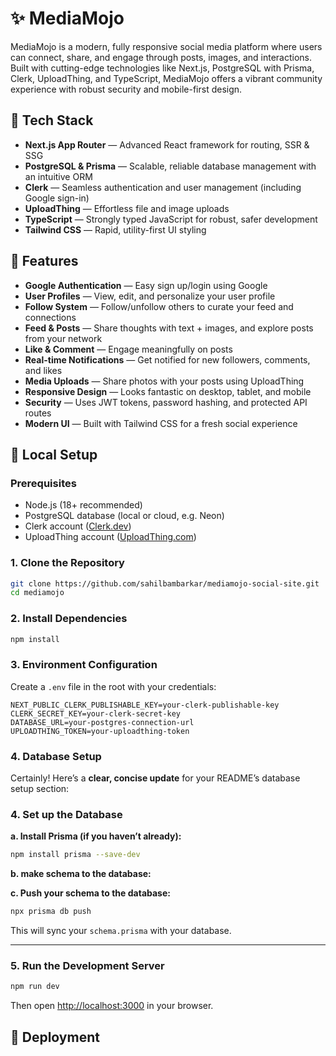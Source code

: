 
# ✨ MediaMojo

MediaMojo is a modern, fully responsive social media platform where users can connect, share, and engage through posts, images, and interactions. Built with cutting-edge technologies like Next.js, PostgreSQL with Prisma, Clerk, UploadThing, and TypeScript, MediaMojo offers a vibrant community experience with robust security and mobile-first design.

## 🚀 Tech Stack

- **Next.js App Router** — Advanced React framework for routing, SSR & SSG
- **PostgreSQL & Prisma** — Scalable, reliable database management with an intuitive ORM
- **Clerk** — Seamless authentication and user management (including Google sign-in)
- **UploadThing** — Effortless file and image uploads
- **TypeScript** — Strongly typed JavaScript for robust, safer development
- **Tailwind CSS** — Rapid, utility-first UI styling

## 🧩 Features

- **Google Authentication** — Easy sign up/login using Google
- **User Profiles** — View, edit, and personalize your user profile
- **Follow System** — Follow/unfollow others to curate your feed and connections
- **Feed & Posts** — Share thoughts with text + images, and explore posts from your network
- **Like & Comment** — Engage meaningfully on posts
- **Real-time Notifications** — Get notified for new followers, comments, and likes
- **Media Uploads** — Share photos with your posts using UploadThing
- **Responsive Design** — Looks fantastic on desktop, tablet, and mobile
- **Security** — Uses JWT tokens, password hashing, and protected API routes
- **Modern UI** — Built with Tailwind CSS for a fresh social experience

## 🔧 Local Setup

### Prerequisites

- Node.js (18+ recommended)
- PostgreSQL database (local or cloud, e.g. Neon)
- Clerk account ([Clerk.dev](https://clerk.dev))
- UploadThing account ([UploadThing.com](https://uploadthing.com))

### 1. Clone the Repository

```bash
git clone https://github.com/sahilbambarkar/mediamojo-social-site.git
cd mediamojo
```

### 2. Install Dependencies

```bash
npm install
```

### 3. Environment Configuration

Create a `.env` file in the root with your credentials:

```env
NEXT_PUBLIC_CLERK_PUBLISHABLE_KEY=your-clerk-publishable-key
CLERK_SECRET_KEY=your-clerk-secret-key
DATABASE_URL=your-postgres-connection-url
UPLOADTHING_TOKEN=your-uploadthing-token
```

### 4. Database Setup
Certainly! Here’s a **clear, concise update** for your README’s database setup section:

### 4. Set up the Database

**a. Install Prisma (if you haven’t already):**
```bash
npm install prisma --save-dev
```
**b. make  schema to the database:**

**c. Push your schema to the database:**
```bash
npx prisma db push
```

This will sync your `schema.prisma` with your database.

---

### 5. Run the Development Server

```bash
npm run dev
```

Then open [http://localhost:3000](http://localhost:3000) in your browser.

## 🚀 Deployment

